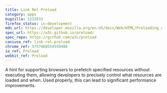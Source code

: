 ```yaml
---
title: Link Rel Preload
category: apps
bugzilla: 1222633
firefox_status: in-development
mdn_url: https://developer.mozilla.org/en-US/docs/Web/HTML/Preloading_content
spec_url: https://w3c.github.io/preload/
spec_repo: https://github.com/w3c/preload
caniuse_ref: link-rel-preload
chrome_ref: 5757468554559488
ie_ref: Preload
webkit_ref: Preload
---
```


A hint for supporting browsers to prefetch specified resources without executing them, allowing developers to precisely control what resources are loaded and when. Used properly, this can lead to significant performance improvements.
